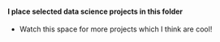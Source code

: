 #### I place selected data science projects in this folder

- Watch this space for more projects which I think are cool!

